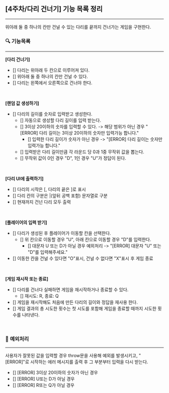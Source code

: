 ## **[4주차/다리 건너기] 기능 목록 정리**

<hr>
위아래 둘 중 하나의 칸만 건널 수 있는 다리를 끝까지 건너가는 게임을 구현한다.

<br>

### 🔍 **기능목록**

<hr>

**[다리 건너기]**

- [] 다리는 위아래 두 칸으로 이루어져 있다.
- [] 위아래 둘 중 하나의 칸만 건널 수 있다.
- [] 다리는 왼쪽에서 오른쪽으로 건너야 한다.

<br>

**[랜덤 값 생성하기]**

- [] 다리의 길이를 숫자로 입력받고 생성한다.
  - [] 자동으로 생성할 다리 길이를 입력 받는다.
  - [] 3이상 20이하의 숫자를 입력할 수 있다. -> 해당 범위가 아닌 경우 "[ERROR] 다리 길이는 3이상 20이하의 숫자만 입력가능 합니다."
    - [] 입력한 다리 길이가 숫자가 아닌 경우 -> "[ERROR] 다리 길이는 숫자만 입력가능 합니다."
  - [] 입력받은 다리 길이만큼 각 라운드 당 0과 1중 무작위 값을 뽑는다.
  - [] 무작위 값이 0인 경우 "D", 1인 경우 "U"가 정답이 된다.

<br>

**[다리 UI에 출력하기]**

- [] 다리의 시작은 [, 다리의 끝은 ]로 표시
- [] 다리 칸의 구분은 |(앞뒤 공백 포함) 문자열로 구분
- [] 현재까지 건넌 다리 모두 출력

<br>

**[플레이어의 입력 받기]**

- [] 다리가 생성된 후 플레이어가 이동할 칸을 선택한다.
  - [] 위 칸으로 이동할 경우 "U", 아래 칸으로 이동할 경우 "D"를 입력한다.
    - [] 대문자 U 또는 D가 아닐 경우 예외처리 -> "[ERROR] 대문자 "U" 또는 "D"를 입력해주세요."
- [] 이동한 칸을 건널 수 있다면 "O"표시, 건널 수 없다면 "X"표시 후 게임 종료

<br>

**[게임 재시작 또는 종료]**

- [] 다리를 건너다 실패하면 게임을 재시작하거나 종료할 수 있다.
  - [] 재시도: R, 종료: Q
- [] 게임을 재시작해도 처음에 만든 다리의 길이와 정답을 재사용 한다.
- [] 게임 결과의 총 시도한 횟수는 첫 시도를 포함해 게임을 종료할 때까지 시도한 횟수를 나타낸다.

<br>

### 🚨 **예외처리**

<hr>
사용자가 잘못된 값을 입력할 경우 throw문을 사용해 예외를 발생시키고, "[ERROR]"로 시작하는 에러 메시지를 출력 후 그 부분부터 입력을 다시 받는다.

<br>

- [] [ERROR] 3이상 20이하의 숫자가 아닌 경우
- [] [ERROR] U또는 D가 아닐 경우
- [] [ERROR] R또는 Q가 아닐 경우
